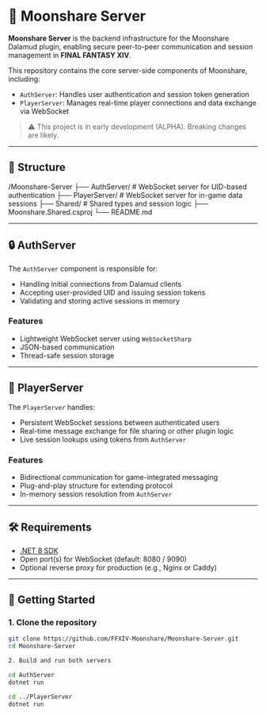 # 🌙 Moonshare Server

**Moonshare Server** is the backend infrastructure for the Moonshare Dalamud plugin, enabling secure peer-to-peer communication and session management in **FINAL FANTASY XIV**.

This repository contains the core server-side components of Moonshare, including:

- `AuthServer`: Handles user authentication and session token generation
- `PlayerServer`: Manages real-time player connections and data exchange via WebSocket

> ⚠️ This project is in early development (ALPHA). Breaking changes are likely.

---

## 📁 Structure

/Moonshare-Server
├── AuthServer/ # WebSocket server for UID-based authentication
├── PlayerServer/ # WebSocket server for in-game data sessions
├── Shared/ # Shared types and session logic
├── Moonshare.Shared.csproj
└── README.md


---

## 🔒 AuthServer

The `AuthServer` component is responsible for:

- Handling initial connections from Dalamud clients
- Accepting user-provided UID and issuing session tokens
- Validating and storing active sessions in memory

### Features

- Lightweight WebSocket server using `WebSocketSharp`
- JSON-based communication
- Thread-safe session storage

---

## 🧩 PlayerServer

The `PlayerServer` handles:

- Persistent WebSocket sessions between authenticated users
- Real-time message exchange for file sharing or other plugin logic
- Live session lookups using tokens from `AuthServer`

### Features

- Bidirectional communication for game-integrated messaging
- Plug-and-play structure for extending protocol
- In-memory session resolution from `AuthServer`

---

## 🛠️ Requirements

- [.NET 8 SDK](https://dotnet.microsoft.com/en-us/download)  
- Open port(s) for WebSocket (default: 8080 / 9090)  
- Optional reverse proxy for production (e.g., Nginx or Caddy)

---

## 🚀 Getting Started

### 1. Clone the repository

```bash
git clone https://github.com/FFXIV-Moonshare/Moonshare-Server.git
cd Moonshare-Server

2. Build and run both servers

cd AuthServer
dotnet run

cd ../PlayerServer
dotnet run
